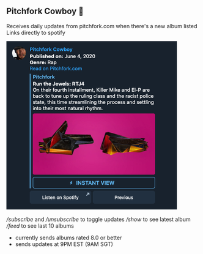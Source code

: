 ## Pitchfork Cowboy 🤠
Receives daily updates from pitchfork.com when there's a new album listed
Links directly to spotify

![](/assets/post.png)

_/subscribe_ and _/unsubscribe_ to toggle updates
_/show_ to see latest album 
_/feed_ to see last 10 albums

- currently sends albums rated 8.0 or better
- sends updates at 9PM EST (9AM SGT)

